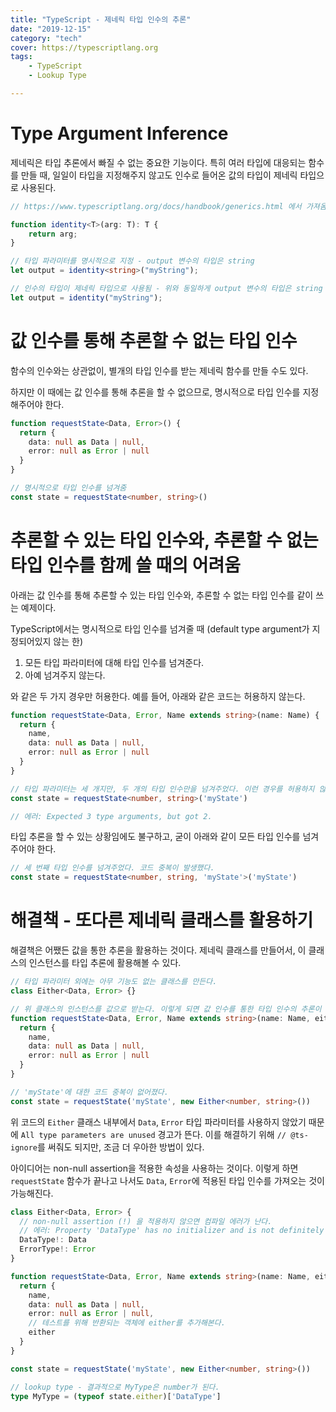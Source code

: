 ```yaml
---
title: "TypeScript - 제네릭 타입 인수의 추론"
date: "2019-12-15"
category: "tech"
cover: https://typescriptlang.org
tags:
    - TypeScript
    - Lookup Type

---
```


# Type Argument Inference

제네릭은 타입 추론에서 빠질 수 없는 중요한 기능이다. 특히 여러 타입에 대응되는 함수를 만들 때, 일일이 타입을 지정해주지 않고도 인수로 들어온 값의 타입이 제네릭 타입으로 사용된다.

```typescript
// https://www.typescriptlang.org/docs/handbook/generics.html 에서 가져옴

function identity<T>(arg: T): T {
    return arg;
}

// 타입 파라미터를 명시적으로 지정 - output 변수의 타입은 string
let output = identity<string>("myString");

// 인수의 타입이 제네릭 타입으로 사용됨 - 위와 동일하게 output 변수의 타입은 string
let output = identity("myString");
```

# 값 인수를 통해 추론할 수 없는 타입 인수

함수의 인수와는 상관없이, 별개의 타입 인수를 받는 제네릭 함수를 만들 수도 있다.

하지만 이 때에는 값 인수를 통해 추론을 할 수 없으므로, 명시적으로 타입 인수를 지정해주어야 한다.

```typescript
function requestState<Data, Error>() {
  return {
    data: null as Data | null,
    error: null as Error | null
  }
}

// 명시적으로 타입 인수를 넘겨줌
const state = requestState<number, string>()
```

# 추론할 수 있는 타입 인수와, 추론할 수 없는 타입 인수를 함께 쓸 때의 어려움

아래는 값 인수를 통해 추론할 수 있는 타입 인수와, 추론할 수 없는 타입 인수를 같이 쓰는 예제이다.

TypeScript에서는 명시적으로 타입 인수를 넘겨줄 때 (default type argument가 지정되어있지 않는 한) 

1. 모든 타입 파라미터에 대해 타입 인수를 넘겨준다.
2. 아예 넘겨주지 않는다.

와 같은 두 가지 경우만 허용한다. 예를 들어, 아래와 같은 코드는 허용하지 않는다.

```typescript
function requestState<Data, Error, Name extends string>(name: Name) {
  return {
    name,
    data: null as Data | null,
    error: null as Error | null
  }
}

// 타입 파라미터는 세 개지만, 두 개의 타입 인수만을 넘겨주었다. 이런 경우를 허용하지 않는다.
const state = requestState<number, string>('myState')

// 에러: Expected 3 type arguments, but got 2.
```

타입 추론을 할 수 있는 상황임에도 불구하고, 굳이 아래와 같이 모든 타입 인수를 넘겨주어야 한다.

```typescript
// 세 번째 타입 인수를 넘겨주었다. 코드 중복이 발생했다.
const state = requestState<number, string, 'myState'>('myState')
```

# 해결책 - 또다른 제네릭 클래스를 활용하기

해결책은 어쨌든 값을 통한 추론을 활용하는 것이다. 제네릭 클래스를 만들어서, 이 클래스의 인스턴스를 타입 추론에 활용해볼 수 있다.

```typescript
// 타입 파라미터 외에는 아무 기능도 없는 클래스를 만든다.
class Either<Data, Error> {}

// 위 클래스의 인스턴스를 값으로 받는다. 이렇게 되면 값 인수를 통한 타입 인수의 추론이 가능해진다.
function requestState<Data, Error, Name extends string>(name: Name, either: Either<Data, Error>) {
  return {
    name,
    data: null as Data | null,
    error: null as Error | null
  }
}

// 'myState'에 대한 코드 중복이 없어졌다.
const state = requestState('myState', new Either<number, string>())
```

위 코드의 `Either` 클래스 내부에서 `Data`, `Error` 타입 파라미터를 사용하지 않았기 때문에 `All type parameters are unused` 경고가 뜬다. 이를 해결하기 위해 `// @ts-ignore`를 써줘도 되지만, 조금 더 우아한 방법이 있다.

아이디어는 non-null assertion을 적용한 속성을 사용하는 것이다. 이렇게 하면 `requestState` 함수가 끝나고 나서도 `Data`, `Error`에 적용된 타입 인수를 가져오는 것이 가능해진다.

```typescript
class Either<Data, Error> {
  // non-null assertion (!) 을 적용하지 않으면 컴파일 에러가 난다.
  // 에러: Property 'DataType' has no initializer and is not definitely assigned in the constructor.
  DataType!: Data
  ErrorType!: Error
}

function requestState<Data, Error, Name extends string>(name: Name, either: Either<Data, Error>) {
  return {
    name,
    data: null as Data | null,
    error: null as Error | null,
    // 테스트를 위해 반환되는 객체에 either를 추가해본다.
    either
  }
}

const state = requestState('myState', new Either<number, string>())

// lookup type - 결과적으로 MyType은 number가 된다.
type MyType = (typeof state.either)['DataType']
```
